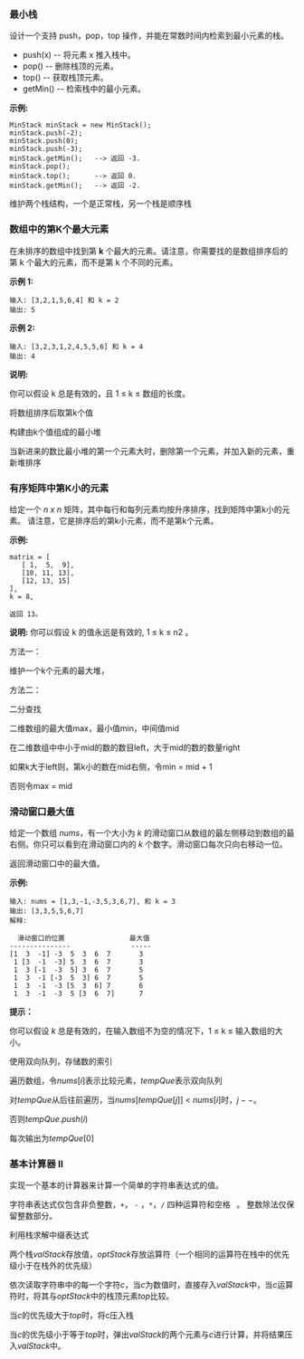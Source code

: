 ### 最小栈

设计一个支持 push，pop，top 操作，并能在常数时间内检索到最小元素的栈。

- push(x) -- 将元素 x 推入栈中。
- pop() -- 删除栈顶的元素。
- top() -- 获取栈顶元素。
- getMin() -- 检索栈中的最小元素。

**示例:**

```
MinStack minStack = new MinStack();
minStack.push(-2);
minStack.push(0);
minStack.push(-3);
minStack.getMin();   --> 返回 -3.
minStack.pop();
minStack.top();      --> 返回 0.
minStack.getMin();   --> 返回 -2.
```



维护两个栈结构，一个是正常栈，另一个栈是顺序栈



### 数组中的第K个最大元素

在未排序的数组中找到第 **k** 个最大的元素。请注意，你需要找的是数组排序后的第 k 个最大的元素，而不是第 k 个不同的元素。

**示例 1:**

```
输入: [3,2,1,5,6,4] 和 k = 2
输出: 5
```

**示例 2:**

```
输入: [3,2,3,1,2,4,5,5,6] 和 k = 4
输出: 4
```

**说明:**

你可以假设 k 总是有效的，且 1 ≤ k ≤ 数组的长度。



将数组排序后取第k个值



  构建由k个值组成的最小堆

  当新进来的数比最小堆的第一个元素大时，删除第一个元素，并加入新的元素，重新堆排序

###   有序矩阵中第K小的元素 

给定一个 *n x n* 矩阵，其中每行和每列元素均按升序排序，找到矩阵中第k小的元素。
请注意，它是排序后的第k小元素，而不是第k个元素。

**示例:**

```
matrix = [
   [ 1,  5,  9],
   [10, 11, 13],
   [12, 13, 15]
],
k = 8,

返回 13。
```

**说明:**
你可以假设 k 的值永远是有效的, 1 ≤ k ≤ n2 。

方法一：

维护一个k个元素的最大堆，

方法二：

二分查找

二维数组的最大值max，最小值min，中间值mid

在二维数组中中小于mid的数的数目left，大于mid的数的数量right

如果k大于left则，第k小的数在mid右侧，令min = mid + 1

否则令max = mid



### 滑动窗口最大值

给定一个数组 *nums*，有一个大小为 *k* 的滑动窗口从数组的最左侧移动到数组的最右侧。你只可以看到在滑动窗口内的 *k* 个数字。滑动窗口每次只向右移动一位。

返回滑动窗口中的最大值。

 

**示例:**

```
输入: nums = [1,3,-1,-3,5,3,6,7], 和 k = 3
输出: [3,3,5,5,6,7] 
解释: 

  滑动窗口的位置                最大值
---------------               -----
[1  3  -1] -3  5  3  6  7       3
 1 [3  -1  -3] 5  3  6  7       3
 1  3 [-1  -3  5] 3  6  7       5
 1  3  -1 [-3  5  3] 6  7       5
 1  3  -1  -3 [5  3  6] 7       6
 1  3  -1  -3  5 [3  6  7]      7
```

 

**提示：**

你可以假设 *k* 总是有效的，在输入数组不为空的情况下，1 ≤ k ≤ 输入数组的大小。



使用双向队列，存储数的索引

遍历数组，令$nums[i]$表示比较元素，$tempQue$表示双向队列

对$tempQue$从后往前遍历，当$nums[tempQue[j]]$ < $nums[i]$时，$j--$。

否则$tempQue.push(i)$



每次输出为$tempQue[0]$



###   基本计算器 II 

实现一个基本的计算器来计算一个简单的字符串表达式的值。

字符串表达式仅包含非负整数，`+`， `-` ，`*`，`/` 四种运算符和空格 ` `。 整数除法仅保留整数部分。



利用栈求解中缀表达式

两个栈$valStack$存放值，$optStack$存放运算符（一个相同的运算符在栈中的优先级小于在栈外的优先级）

依次读取字符串中的每一个字符$c$，当$c$为数值时，直接存入$valStack$中，当$c$运算符时，将其与$optStack$中的栈顶元素$top$比较。

当$c$的优先级大于$top$时，将c压入栈

当$c$的优先级小于等于$top$时，弹出$valStack$的两个元素与$c$进行计算，并将结果压入$valStack$中。


